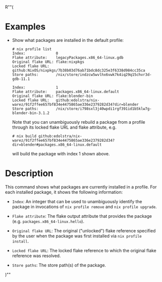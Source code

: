 R""(

# Examples

* Show what packages are installed in the default profile:

  ```console
  # nix profile list
  Index:              0
  Flake attribute:    legacyPackages.x86_64-linux.gdb
  Original flake URL: flake:nixpkgs
  Locked flake URL:   github:NixOS/nixpkgs/7b38b03d76ab71bdc8dc325e3f6338d984cc35ca
  Store paths:        /nix/store/indzcw5wvlhx6vwk7k4iq29q15chvr3d-gdb-11.1

  Index:              1
  Flake attribute:    packages.x86_64-linux.default
  Original flake URL: flake:blender-bin
  Locked flake URL:   github:edolstra/nix-warez/91f2ffee657bf834e4475865ae336e2379282d34?dir=blender
  Store paths:        /nix/store/i798sxl3j40wpdi1rgf391id1b5klw7g-blender-bin-3.1.2
  ```

  Note that you can unambiguously rebuild a package from a profile
  through its locked flake URL and flake attribute, e.g.

  ```console
  # nix build github:edolstra/nix-warez/91f2ffee657bf834e4475865ae336e2379282d34?dir=blender#packages.x86_64-linux.default
  ```

  will build the package with index 1 shown above.

# Description

This command shows what packages are currently installed in a
profile. For each installed package, it shows the following
information:

* `Index`: An integer that can be used to unambiguously identify the
  package in invocations of `nix profile remove` and `nix profile
  upgrade`.

* `Flake attribute`: The flake output attribute that provides the
  package (e.g. `packages.x86_64-linux.hello`).

* `Original flake URL`: The original ("unlocked") flake reference
  specified by the user when the package was first installed via `nix
  profile install`.

* `Locked flake URL`: The locked flake reference to which the original
  flake reference was resolved.

* `Store paths`: The store path(s) of the package.

)""
